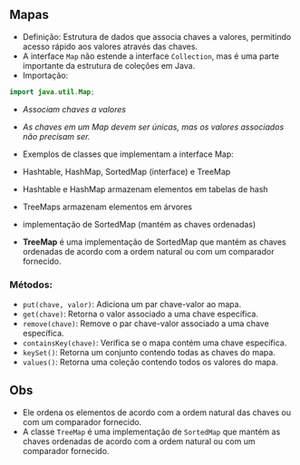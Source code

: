 ## Mapas
- Definição: Estrutura de dados que associa chaves a valores, permitindo acesso rápido aos valores através das chaves.
- A interface `Map` não estende a interface `Collection`, mas é uma parte importante da estrutura de coleções em Java.
- Importação:
```java
import java.util.Map;
```
- *Associam chaves a valores*
- *As chaves em um Map devem ser únicas, mas os valores associados não precisam ser.*
- Exemplos de classes que implementam a interface Map: 
- Hashtable, HashMap, SortedMap (interface) e TreeMap
- Hashtable e HashMap armazenam elementos em tabelas de hash
- TreeMaps armazenam elementos em árvores
- implementação de SortedMap (mantém as chaves ordenadas)

- **TreeMap** é uma implementação de SortedMap que mantém as chaves ordenadas de acordo com a ordem natural ou com um comparador fornecido.


### Métodos:
- `put(chave, valor)`: Adiciona um par chave-valor ao mapa.
- `get(chave)`: Retorna o valor associado a uma chave específica.
- `remove(chave)`: Remove o par chave-valor associado a uma chave específica.
- `containsKey(chave)`: Verifica se o mapa contém uma chave específica.
- `keySet()`: Retorna um conjunto contendo todas as chaves do mapa.
- `values()`: Retorna uma coleção contendo todos os valores do mapa.

## Obs
- Ele ordena os elementos de acordo com a ordem natural das chaves ou com um comparador fornecido.
- A classe `TreeMap` é uma implementação de `SortedMap` que mantém as chaves ordenadas de acordo com a ordem natural ou com um comparador fornecido.